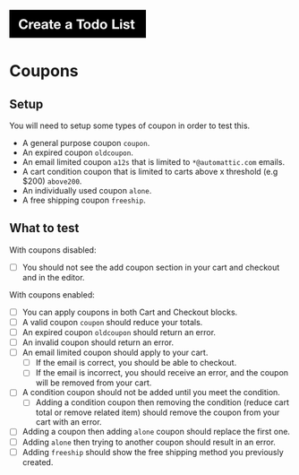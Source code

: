[![Create Todo list](https://raw.githubusercontent.com/senadir/todo-my-markdown/master/public/github-button.svg?sanitize=true)](https://git-todo.netlify.app/create)

# Coupons

## Setup

You will need to setup some types of coupon in order to test this.
- A general purpose coupon `coupon`.
- An expired coupon `oldcoupon`.
- An email limited coupon `a12s` that is limited to `*@automattic.com` emails.
- A cart condition coupon that is limited to carts above x threshold (e.g $200) `above200`.
- An individually used coupon `alone`.
- A free shipping coupon `freeship`.

## What to test

With coupons disabled:

- [ ] You should not see the add coupon section in your cart and checkout and in the editor.

With coupons enabled:

- [ ] You can apply coupons in both Cart and Checkout blocks.
- [ ] A valid coupon `coupon` should reduce your totals.
- [ ] An expired coupon `oldcoupon` should return an error.
- [ ] An invalid coupon should return an error.
- [ ] An email limited coupon should apply to your cart.
  - [ ] If the email is correct, you should be able to checkout.
  - [ ] If the email is incorrect, you should receive an error, and the coupon will be removed from your cart.
- [ ] A condition coupon should not be added until you meet the condition.
  - [ ] Adding a condition coupon then removing the condition (reduce cart total or remove related item) should remove the coupon from your cart with an error.
- [ ] Adding a coupon then adding `alone` coupon should replace the first one.
- [ ] Adding `alone` then trying to another coupon should result in an error.
- [ ] Adding `freeship` should show the free shipping method you previously created.